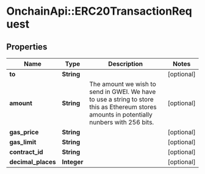 # OnchainApi::ERC20TransactionRequest

## Properties
Name | Type | Description | Notes
------------ | ------------- | ------------- | -------------
**to** | **String** |  | [optional] 
**amount** | **String** | The amount we wish to send in GWEI. We have to use a string to store this as Ethereum stores amounts in potentially nunbers with 256 bits. | [optional] 
**gas_price** | **String** |  | [optional] 
**gas_limit** | **String** |  | [optional] 
**contract_id** | **String** |  | [optional] 
**decimal_places** | **Integer** |  | [optional] 


